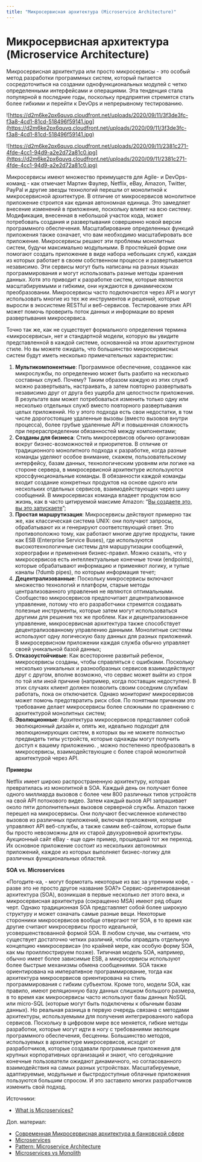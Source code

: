 ```yaml
---
title: "Микросервисная архитектура (Microservice Architecture)"
---
```


# Микросервисная архитектура (Microservice Architecture)

Микросервисная архитектура или просто микросервисы - это особый метод разработки программных систем, который пытается сосредоточиться на создании однофункциональных модулей с четко определенными интерфейсами и операциями. Эта тенденция стала популярной в последние годы, поскольку предприятия стремятся стать более гибкими и перейти к DevOps и непрерывному тестированию.

![https://d2m6ke2px6quvq.cloudfront.net/uploads/2020/09/11/3f3de3fc-f3a8-4cd1-81cd-518496f59141.jpg](https://d2m6ke2px6quvq.cloudfront.net/uploads/2020/09/11/3f3de3fc-f3a8-4cd1-81cd-518496f59141.jpg)

![https://d2m6ke2px6quvq.cloudfront.net/uploads/2020/09/11/2381c271-4fde-4cc1-94d9-a2e2d72a81c0.jpg](https://d2m6ke2px6quvq.cloudfront.net/uploads/2020/09/11/2381c271-4fde-4cc1-94d9-a2e2d72a81c0.jpg)

Микросервисы имеют множество преимуществ для Agile- и DevOps-команд - как отмечает Мартин Фаулер, Netflix, eBay, Amazon, Twitter, PayPal и другие звезды технологий перешли от монолитной к микросервисной архитектуре. В отличие от микросервисов монолитное приложение строится как единая автономная единица. Это замедляет внесение изменений в приложение, поскольку влияет на всю систему. Модификация, внесенная в небольшой участок кода, может потребовать создания и развертывания совершенно новой версии программного обеспечения. Масштабирование определенных функций приложения также означает, что вам необходимо масштабировать все приложение. Микросервисы решают эти проблемы монолитных систем, будучи максимально модульными. В простейшей форме они помогают создать приложение в виде набора небольших служб, каждая из которых работает в своем собственном процессе и развертывается независимо. Эти сервисы могут быть написаны на разных языках программирования и могут использовать разные методы хранения данных. Хотя это приводит к разработке систем, которые являются масштабируемыми и гибкими, они нуждаются в динамическом преобразовании. Микросервисы часто подключаются через API и могут использовать многие из тех же инструментов и решений, которые выросли в экосистеме RESTful и веб-сервисов. Тестирование этих API может помочь проверить поток данных и информации во время развертывания микросервиса.

Точно так же, как не существует формального определения термина «микросервисы», нет и стандартной модели, которую вы увидите представленной в каждой системе, основанной на этом архитектурном стиле. Но вы можете ожидать, что большинство микросервисных систем будут иметь несколько примечательных характеристик:

1. **Мультикомпонентные**: Программное обеспечение, созданное как микрослужбы, по определению может быть разбито на несколько составных служб. Почему? Таким образом каждую из этих служб можно развертывать, настраивать, а затем повторно развертывать независимо друг от друга без ущерба для целостности приложения. В результате вам может потребоваться изменить только одну или несколько отдельных служб вместо повторного развертывания целых приложений. Но у этого подхода есть свои недостатки, в том числе дорогостоящие удаленные вызовы (вместо вызовов внутри процесса), более грубые удаленные API и повышенная сложность при перераспределении обязанностей между компонентами;
2. **Созданы для бизнеса**: Стиль микросервисов обычно организован вокруг бизнес-возможностей и приоритетов. В отличие от традиционного монолитного подхода к разработке, когда разные команды уделяют особое внимание, скажем, пользовательскому интерфейсу, базам данных, технологическим уровням или логике на стороне сервера, в микросервисной архитектуре используются кроссфункциональные команды. В обязанности каждой команды входит создание конкретных продуктов на основе одного или нескольких отдельных сервисов, взаимодействующих через шину сообщений. В микросервисах команда владеет продуктом всю жизнь, как в часто цитируемой максиме Amazon: “[Вы создаете это, вы это запускаете](https://www.strehle.de/tim/weblog/archives/2010/11/09/1320)”;
3. **Простая маршрутизация**: Микросервисы действуют примерно так же, как классическая система UNIX: они получают запросы, обрабатывают их и генерируют соответствующий ответ. Это противоположно тому, как работают многие другие продукты, такие как ESB (Enterprise Service Buses), где используются высокотехнологичные системы для маршрутизации сообщений, хореографии и применения бизнес-правил. Можно сказать, что у микросервисов есть интеллектуальные конечные точки (endpoints), которые обрабатывают информацию и применяют логику, и тупые каналы (?dumb pipes), по которым информация течет;
4. **Децентрализованные**: Поскольку микросервисы включают множество технологий и платформ, старые методы централизованного управления не являются оптимальными. Сообщество микросервисов предпочитает децентрализованное управление, потому что его разработчики стремятся создавать полезные инструменты, которые затем могут использоваться другими для решения тех же проблем. Как и децентрализованное управление, микросервисная архитектура также способствует децентрализованному управлению данными. Монолитные системы используют одну логическую базу данных для разных приложений. В микросервисном приложении каждая служба обычно управляет своей уникальной базой данных;
5. **Отказоустойчивые**: Как всесторонне развитый ребенок, микросервисы созданы, чтобы справляться с ошибками. Поскольку несколько уникальных и разнообразных сервисов взаимодействуют друг с другом, вполне возможно, что сервис может выйти из строя по той или иной причине (например, когда поставщик недоступен). В этих случаях клиент должен позволить своим соседним службам работать, пока он отключается. Однако мониторинг микросервисов может помочь предотвратить риск сбоя. По понятным причинам это требование делает микросервисы более сложными по сравнению с архитектурой монолитных систем;
6. **Эволюционные**: Архитектура микросервисов представляет собой эволюционный дизайн и, опять же, идеально подходит для эволюционирующих систем, в которых вы не можете полностью предвидеть типы устройств, которые однажды могут получить доступ к вашему приложению. , можно постепенно преобразовать в микросервисы, взаимодействующие с более старой монолитной архитектурой через API.

**Примеры**

Netflix имеет широко распространенную архитектуру, которая превратилась из монолитной в SOA. Каждый день он получает более одного миллиарда вызовов с более чем 800 различных типов устройств на свой API потокового видео. Затем каждый вызов API запрашивает около пяти дополнительных вызовов серверной службы. Amazon также перешел на микросервисы. Они получают бесчисленное количество вызовов из различных приложений, включая приложения, которые управляют API веб-службы, а также самим веб-сайтом, которые были бы просто невозможны для их старой двухуровневой архитектуры. Аукционный сайт eBay - еще один пример, прошедший тот же переход. Их основное приложение состоит из нескольких автономных приложений, каждое из которых выполняет бизнес-логику для различных функциональных областей.

**SOA vs. Microservices**

«Погодите-ка, - могут бормотать некоторые из вас за утренним кофе, - разве это не просто другое название SOA?» Сервис-ориентированная архитектура (SOA), возникшая в первые несколько лет этого века, и микросервисная архитектура (сокращенно MSA) имеют ряд общих черт. Однако традиционная SOA представляет собой более широкую структуру и может означать самые разные вещи. Некоторые сторонники микросервисов вообще отвергают тег SOA, в то время как другие считают микросервисы просто идеальной, усовершенствованной формой SOA. В любом случае, мы считаем, что существует достаточно четких различий, чтобы оправдать отдельную концепцию «микросервиса» (по крайней мере, как особую форму SOA, как мы проиллюстрируем позже). Типичная модель SOA, например, обычно имеет более зависимые ESB, а микросервисы используют более быстрые механизмы обмена сообщениями. SOA также ориентирована на императивное программирование, тогда как архитектура микросервисов ориентирована на стиль программирования с гибким субъектом. Кроме того, модели SOA, как правило, имеют реляционную базу данных слишком большого размера, в то время как микросервисы часто используют базы данных NoSQL или micro-SQL (которые могут быть подключены к обычным базам данных). Но реальная разница в первую очередь связана с методами архитектуры, используемыми для получения интегрированного набора сервисов. Поскольку в цифровом мире все меняется, гибкие методы разработки, которые могут идти в ногу с требованиями эволюции программного обеспечения, бесценны. Большинство методов, используемых в архитектуре микросервисов, исходят от разработчиков, которые создавали программные приложения для крупных корпоративных организаций и знают, что сегодняшние конечные пользователи ожидают динамичного, но согласованного взаимодействия на самых разных устройствах. Масштабируемые, адаптируемые, модульные и быстродоступные облачные приложения пользуются большим спросом. И это заставило многих разработчиков изменить свой подход.

Источники:

* [What is Microservices?](https://smartbear.com/solutions/microservices/)

Доп. материал:

* [Современная Микросервисная архитектура в банковской сфере](https://www.youtube.com/watch?v=xEsLHjAPtok)
* [Microservices](https://martinfowler.com/articles/microservices.html)
* [Pattern: Microservice Architecture](https://microservices.io/patterns/microservices.html)
* [Microservices vs Monolith](https://www.n-ix.com/microservices-vs-monolith-which-architecture-best-choice-your-business/)
